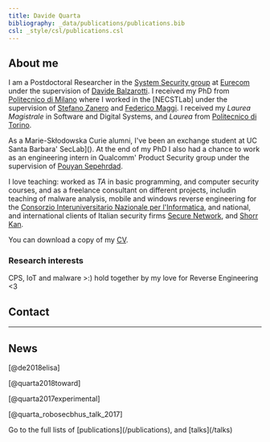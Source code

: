 ```yaml
---
title: Davide Quarta
bibliography: _data/publications/publications.bib
csl: _style/csl/publications.csl
---
```


## About me
I am a Postdoctoral Researcher in the [System Security group](http://www.s3.eurecom.fr) at [Eurecom](http://www.eurecom.fr) under the supervision of [Davide Balzarotti](http://s3.eurecom.fr/~balzarot/). I received my PhD from [Politecnico di Milano](https://www.polimi.it/) where I worked in the [NECSTLab] under the supervision of [Stefano Zanero](http://home.deib.polimi.it/zanero/) and [Federico Maggi](https://maggi.cc/).
I received my *Laurea Magistrale* in Software and Digital Systems, and *Laurea* from [Politecnico di Torino](https://www.polito.it/).

As a Marie-Skłodowska Curie alumni, I've been an exchange student at UC Santa Barbara' SecLab](). At the end of my PhD I also had a chance to work as an engineering intern in Qualcomm' Product Security group under the supervision of [Pouyan Sepehrdad](https://scholar.google.com/citations?user=I-kR9XsAAAAJ).

I love teaching: worked as *TA* in basic programming, and computer security courses, and as a freelance consultant on different projects, includin teaching of malware analysis, mobile and windows reverse engineering for the [Consorzio Interuniversitario Nazionale per l'Informatica](https://www.consorzio-cini.it), and national, and international clients of Italian security firms [Secure Network](https://www.securenetwork.it), and [Shorr Kan](http://www.shorr-kan.com/).

You can download a copy of my [CV]().

### Research interests

CPS, IoT and malware >:) hold together by my love for Reverse Engineering <3

## Contact
<div id="social-links" class="text-center">
<a class="fab fa-github" href="https://github.com/$github$"></a>
<a class="fab fa-twitter" href="https://twitter.com/$twitter$"></a>
<a class="fab fa-linkedin" href="https://www.linkedin.com/in/$linkedin$"></a>
<a class="fa fa-envelope" href="$email$"></a>
</div>
</div>
<hr />

## News

[@de2018elisa]

[@quarta2018toward]

[@quarta2017experimental]

[@quarta_robosecbhus_talk_2017]


<p class="text-right">Go to the full lists of [publications](/publications), and [talks](/talks)</p>
